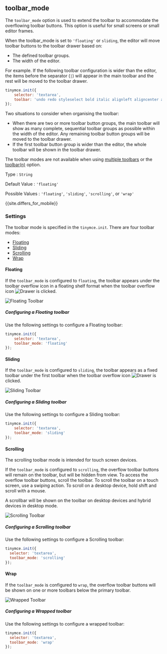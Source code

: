 ## toolbar_mode

The `toolbar_mode` option is used to extend the toolbar to accommodate the overflowing toolbar buttons. This option is useful for small screens or small editor frames.

When the toolbar_mode is set to `'floating'` or `sliding`, the editor will move toolbar buttons to the toolbar drawer based on:

- The defined toolbar groups.
- The width of the editor.

For example. If the following toolbar configuration is wider than the editor, the items before the separator (`|`) will appear in the main toolbar and the rest will be moved to the toolbar drawer.

```js
tinymce.init({
    selector: 'textarea',
    toolbar: 'undo redo styleselect bold italic alignleft aligncenter alignright alignjustify | bullist numlist outdent indent'
});
```

Two situations to consider when organising the toolbar:

- When there are two or more toolbar button groups, the main toolbar will show as many complete, sequential toolbar groups as possible within the width of the editor. Any remaining toolbar button groups will be moved to the toolbar drawer.
- If the first toolbar button group is wider than the editor, the whole toolbar will be shown in the toolbar drawer.

The toolbar modes are not available when using [multiple toolbars]({{site.baseurl}}/interface/toolbars/toolbar-configuration-options/#usingmultipletoolbars) or the [toolbar(n)]({{site.baseurl}}/interface/toolbars/toolbar-configuration-options/#toolbarn) option.

Type
: `String`

Default Value
: `'floating'`

Possible Values
: `'floating'`, `'sliding'`, `'scrolling'`, or `'wrap'`

{{site.differs_for_mobile}}

### Settings

The toolbar mode is specified in the `tinymce.init`. There are four toolbar modes:

- [Floating](#floating)
- [Sliding](#sliding)
- [Scrolling](#scrolling)
- [Wrap](#wrap)

#### Floating

If the `toolbar_mode` is configured to `floating`, the toolbar appears under the toolbar overflow icon in a floating shelf format when the toolbar overflow icon ![Drawer]({{site.baseurl}}/images/icons/more-drawer.svg) is clicked.

![Floating Toolbar]({{site.baseurl}}/images/floating_toolbar.png)

##### Configuring a Floating toolbar

Use the following settings to configure a Floating toolbar:

```js
tinymce.init({
    selector: 'textarea',
    toolbar_mode: 'floating'
});
```

#### Sliding

If the `toolbar_mode` is configured to `sliding`, the toolbar appears as a fixed toolbar under the first toolbar when the toolbar overflow icon ![Drawer]({{site.baseurl}}/images/icons/more-drawer.svg) is clicked.

![Sliding Toolbar]({{site.baseurl}}/images/sliding_toolbar.png)

##### Configuring a Sliding toolbar

Use the following settings to configure a Sliding toolbar:

```js
tinymce.init({
    selector: 'textarea',
    toolbar_mode: 'sliding'
});
```

#### Scrolling

The scrolling toolbar mode is intended for touch screen devices.

If the `toolbar_mode` is configured to `scrolling`, the overflow toolbar buttons will remain on the toolbar, but will be hidden from view. To access the overflow toolbar buttons, scroll the toolbar. To scroll the toolbar on a touch screen, use a swiping action. To scroll on a desktop device, hold shift and scroll with a mouse.

A scrollbar will be shown on the toolbar on desktop devices and hybrid devices in desktop mode.

![Scrolling Toolbar]({{site.baseurl}}/images/scrolling_toolbar.png)

##### Configuring a Scrolling toolbar

Use the following settings to configure a Scrolling toolbar:

```js
tinymce.init({
  selector: 'textarea',
  toolbar_mode: 'scrolling'
});
```

#### Wrap

If the `toolbar_mode` is configured to `wrap`, the overflow toolbar buttons will be shown on one or more toolbars below the primary toolbar.

![Wrapped Toolbar]({{site.baseurl}}/images/wrapped_toolbar.png)

##### Configuring a Wrapped toolbar

Use the following settings to configure a wrapped toolbar:

```js
tinymce.init({
  selector: 'textarea',
  toolbar_mode: 'wrap'
});
```